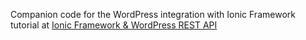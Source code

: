 Companion code for the WordPress integration with Ionic Framework tutorial at [Ionic Framework & WordPress REST API](https://baadiersydow.com/)